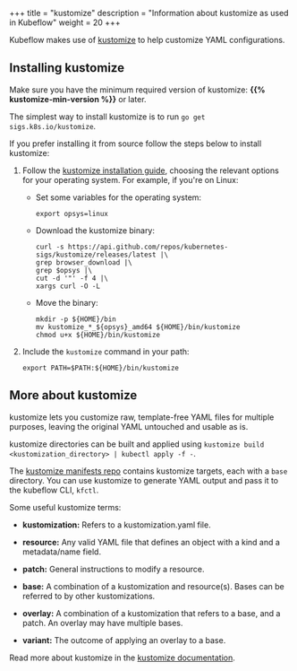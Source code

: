 +++
title = "kustomize"
description = "Information about kustomize as used in Kubeflow"
weight = 20
+++

Kubeflow makes use of [kustomize](https://kustomize.io/) to help customize YAML
configurations.

## Installing kustomize

Make sure you have the minimum required version of kustomize:
**{{% kustomize-min-version %}}** or later.

The simplest way to install kustomize is to run `go get sigs.k8s.io/kustomize`.

If you prefer installing it from source follow the steps below to install
kustomize:

1. Follow the [kustomize installation
   guide](https://github.com/kubernetes-sigs/kustomize/blob/master/docs/INSTALL.md),
   choosing the relevant options for your operating system. For example, if
   you're on Linux:

    * Set some variables for the operating system:

        ```
        export opsys=linux
        ```

    * Download the kustomize binary:

        ```
        curl -s https://api.github.com/repos/kubernetes-sigs/kustomize/releases/latest |\
        grep browser_download |\
        grep $opsys |\
        cut -d '"' -f 4 |\
        xargs curl -O -L
        ```

    * Move the binary:

        ```
        mkdir -p ${HOME}/bin
        mv kustomize_*_${opsys}_amd64 ${HOME}/bin/kustomize
        chmod u+x ${HOME}/bin/kustomize
        ```

1. Include the `kustomize` command in your path:

      ```
      export PATH=$PATH:${HOME}/bin/kustomize
      ```

## More about kustomize

kustomize lets you customize raw, template-free YAML files for multiple
purposes, leaving the original YAML untouched and usable as is.

kustomize directories can be built and applied using
`kustomize build <kustomization_directory> | kubectl apply -f -`.

The [kustomize manifests repo](https://github.com/kubeflow/manifests) contains
kustomize targets, each with a `base` directory. You can use kustomize to
generate YAML output and pass it to the kubeflow CLI, `kfctl`.

Some useful kustomize terms:

* **kustomization:** Refers to a kustomization.yaml file.

* **resource:** Any valid YAML file that defines an object with a kind and a
metadata/name field.

* **patch:** General instructions to modify a resource.

* **base:** A combination of a kustomization and resource(s). Bases can be
referred to by other kustomizations.

* **overlay:** A combination of a kustomization that refers to a base, and a
patch. An overlay may have multiple bases.

* **variant:** The outcome of applying an overlay to a base.

Read more about kustomize in the
[kustomize documentation](https://github.com/kubernetes-sigs/kustomize/tree/master/docs).
